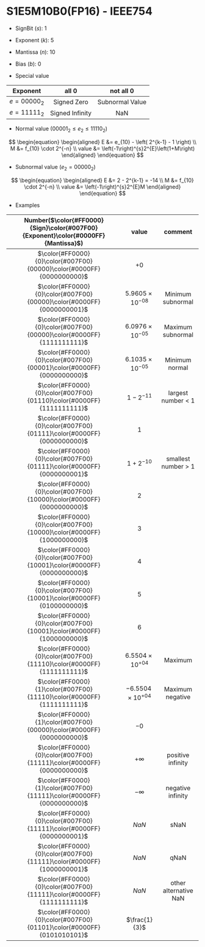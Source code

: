 # S1E5M10B0(FP16) - IEEE754

+ SignBit ($s$): 1
+ Exponent ($k$): 5
+ Mantissa ($n$): 10
+ Bias ($b$): 0

+ Special value

| Exponent   | all 0             | not all 0         |
| :-:        | :-:               | :-:               |
| $e = 00000_2$ | Signed Zero       | Subnormal Value   |
| $e = 11111_2$ | Signed Infinity   |       NaN         |

+ Normal value ($00001_2 \le e_2 \le 11110_2$)

$$
\begin{equation}
\begin{aligned}
E &= e_{10} - \left( 2^{k-1} - 1 \right) \\
M &= f_{10} \cdot 2^{-n} \\
value &= \left(-1\right)^{s}2^{E}\left(1+M\right)
\end{aligned}
\end{equation}
$$

+ Subnormal value ($e_2 = 00000_2$)

$$
\begin{equation}
\begin{aligned}
E &= 2 - 2^{k-1} = -14 \\
M &= f_{10} \cdot 2^{-n} \\
value &= \left(-1\right)^{s}2^{E}M
\end{aligned}
\end{equation}
$$

+ Examples

| Number($\color{#FF0000}{Sign}\color{#007F00}{Exponent}\color{#0000FF}{Mantissa}$)  | value                 |        comment        |
| :-:                                                                                | :-:                   | :-:                   |
| $\color{#FF0000}{0}\color{#007F00}{00000}\color{#0000FF}{0000000000}$                         | $+0$                  |                       |
| $\color{#FF0000}{0}\color{#007F00}{00000}\color{#0000FF}{0000000001}$                        | $5.9605\times10^{-08}$    |   Minimum subnormal   |
| $\color{#FF0000}{0}\color{#007F00}{00000}\color{#0000FF}{1111111111}$                         | $6.0976\times10^{-05}$    |   Maximum subnormal   |
| $\color{#FF0000}{0}\color{#007F00}{00001}\color{#0000FF}{0000000000}$                        | $6.1035\times10^{-05}$    |    Minimum normal     |
| $\color{#FF0000}{0}\color{#007F00}{01110}\color{#0000FF}{1111111111}$                   |  $1 - 2^{-11}$        |  largest number < 1   |
| $\color{#FF0000}{0}\color{#007F00}{01111}\color{#0000FF}{0000000000}$                        |  $1$                  |                       |
| $\color{#FF0000}{0}\color{#007F00}{01111}\color{#0000FF}{0000000001}$                       |  $1 + 2^{-10}$        |  smallest number > 1  |
| $\color{#FF0000}{0}\color{#007F00}{10000}\color{#0000FF}{0000000000}$                        |  $2$                  |                       |
| $\color{#FF0000}{0}\color{#007F00}{10000}\color{#0000FF}{1000000000}$                       |  $3$                  |                       |
| $\color{#FF0000}{0}\color{#007F00}{10001}\color{#0000FF}{0000000000}$                   |  $4$                  |                       |
| $\color{#FF0000}{0}\color{#007F00}{10001}\color{#0000FF}{0100000000}$             |  $5$                  |                       |
| $\color{#FF0000}{0}\color{#007F00}{10001}\color{#0000FF}{1000000000}$             |  $6$                  |                       |
| $\color{#FF0000}{0}\color{#007F00}{11110}\color{#0000FF}{1111111111}$                    | $6.5504\times10^{+04}$    |        Maximum        |
| $\color{#FF0000}{1}\color{#007F00}{11110}\color{#0000FF}{1111111111}$                    | $-6.5504\times10^{+04}$    |     Maximum negative  |
| $\color{#FF0000}{1}\color{#007F00}{00000}\color{#0000FF}{0000000000}$                         | $-0$                  |                       |
| $\color{#FF0000}{0}\color{#007F00}{11111}\color{#0000FF}{0000000000}$                         | $+\infty$             |   positive infinity   |
| $\color{#FF0000}{1}\color{#007F00}{11111}\color{#0000FF}{0000000000}$                         | $-\infty$             |   negative infinity   |
| $\color{#FF0000}{0}\color{#007F00}{11111}\color{#0000FF}{0000000001}$                        | $NaN$                 |         sNaN          |
| $\color{#FF0000}{0}\color{#007F00}{11111}\color{#0000FF}{1000000001}$                   | $NaN$                 |         qNaN          |
| $\color{#FF0000}{0}\color{#007F00}{11111}\color{#0000FF}{1111111111}$                         | $NaN$                 | other alternative NaN |
| $\color{#FF0000}{0}\color{#007F00}{01101}\color{#0000FF}{0101010101}$                 | $\frac{1}{3}$        |                       |
